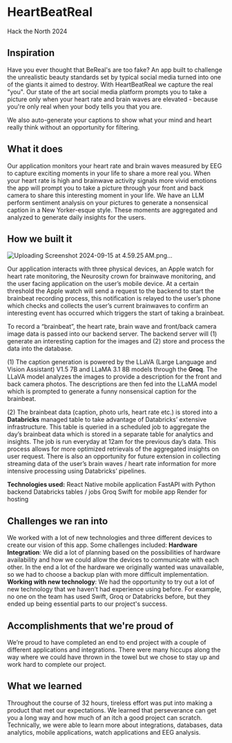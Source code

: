 # HeartBeatReal

Hack the North 2024

## Inspiration

Have you ever thought that BeReal's are too fake? An app built to challenge the unrealistic beauty standards set by typical social media turned into one of the giants it aimed to destroy. With HeartBeatReal we capture the real "you". Our state of the art social media platform prompts you to take a picture only when your heart rate and brain waves are elevated - because you're only real when your body tells you that you are.

We also auto-generate your captions to show what your mind and heart really think without an opportunity for filtering.

## What it does

Our application monitors your heart rate and brain waves measured by EEG to capture exciting moments in your life to share a more real you. When your heart rate is high and brainwave activity signals more vivid emotions the app will prompt you to take a picture through your front and back camera to share this interesting moment in your life. We have an LLM perform sentiment analysis on your pictures to generate a nonsensical caption in a New Yorker-esque style. These moments are aggregated and analyzed to generate daily insights for the users. 

## How we built it

![Uploading Screenshot 2024-09-15 at 4.59.25 AM.png…]()

Our application interacts with three physical devices, an Apple watch for heart rate monitoring, the Neurosity crown for brainwave monitoring, and the user facing application on the user’s mobile device. At a certain threshold the Apple watch will send a request to the backend to start the brainbeat recording process, this notification is relayed to the user’s phone which checks and collects the user’s current brainwaves to confirm an interesting event has occurred which triggers the start of taking a brainbeat.

To record a “brainbeat”, the heart rate, brain wave and front/back camera image data is passed into our backend server. The backend server will (1) generate an interesting caption for the images and (2) store and process the data into the database.

(1) The caption generation is powered by the LLaVA (Large Language and Vision Assistant) V1.5 7B and LLaMA 3.1 8B models through the **Groq**. The LLaVA model analyzes the images to provide a description for the front and back camera photos. The descriptions are then fed into the LLaMA model which is prompted to generate a funny nonsensical caption for the brainbeat. 

(2) The brainbeat data (caption, photo urls, heart rate etc.) is stored into a **Databricks** managed table to take advantage of Databricks’ extensive infrastructure. This table is queried in a scheduled job to aggregate the day’s brainbeat data which is stored in a separate table for analytics and insights. The job is run everyday at 12am for the previous day’s data. This process allows for more optimized retrievals of the aggregated insights on user request. There is also an opportunity for future extension in collecting streaming data of the user’s brain waves / heart rate information for more intensive processing using Databricks’ pipelines.

**Technologies used:**
React Native mobile application
FastAPI with Python backend
Databricks tables / jobs
Groq
Swift for mobile app
Render for hosting

## Challenges we ran into

We worked with a lot of new technologies and three different devices to create our vision of this app. Some challenges included:
**Hardware Integration**: We did a lot of planning based on the possibilities of hardware availability and how we could allow the devices to communicate with each other. In the end a lot of the hardware we originally wanted was unavailable, so we had to choose a backup plan with more difficult implementation.
**Working with new technology**: We had the opportunity to try out a lot of new technology that we haven’t had experience using before. For example, no one on the team has used Swift, Groq or Databricks before, but they ended up being essential parts to our project's success.

## Accomplishments that we're proud of

We’re proud to have completed an end to end project with a couple of different applications and integrations. There were many hiccups along the way where we could have thrown in the towel but we chose to stay up and work hard to complete our project.

## What we learned

Throughout the course of 32 hours, tireless effort was put into making a product that met our expectations. We learned that perseverance can get you a long way and how much of an itch a good project can scratch. Technically, we were able to learn more about integrations, databases, data analytics, mobile applications, watch applications and EEG analysis.
